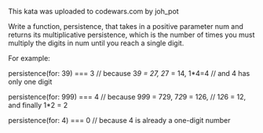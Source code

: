 This kata was uploaded to codewars.com by joh_pot

Write a function, persistence, that takes in a positive parameter num and returns its multiplicative persistence, which is the number of times you must multiply the digits in num until you reach a single digit.

For example:

 persistence(for: 39) === 3 // because 3*9 = 27, 2*7 = 14, 1*4=4
                       // and 4 has only one digit

 persistence(for: 999) === 4 // because 9*9*9 = 729, 7*2*9 = 126,
                        // 1*2*6 = 12, and finally 1*2 = 2

 persistence(for: 4) === 0 // because 4 is already a one-digit number

